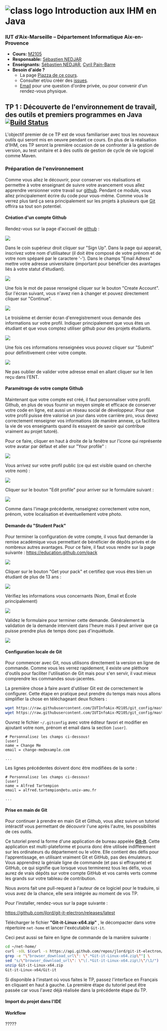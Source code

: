 # <img src="https://raw.githubusercontent.com/IUTInfoAix-M2105/Syllabus/master/assets/logo.png" alt="class logo" class="logo"/> Introduction aux IHM en Java 

### IUT d’Aix-Marseille – Département Informatique Aix-en-Provence

* **Cours:** [M2105](http://cache.media.enseignementsup-recherche.gouv.fr/file/25/09/7/PPN_INFORMATIQUE_256097.pdf)
* **Responsable:** [Sébastien NEDJAR](mailto:sebastien.nedjar@univ-amu.fr)
* **Enseignants:** [Sébastien NEDJAR](mailto:sebastien.nedjar@univ-amu.fr), [Cyril Pain-Barre](mailto:cyril.pain-barre@univ-amu.fr)
* **Besoin d'aide ?**
    * La page [Piazza de ce cours](piazza.com/univ-amu.fr/spring2017/m2105/home).
    * Consulter et/ou créér des [issues](https://github.com/IUTInfoAix-M2105/tp1/issues).
    * [Email](mailto:sebastien.nedjar@univ-amu.fr) pour une question d'ordre privée, ou pour convenir d'un rendez-vous physique.

## TP 1 : Découverte de l'environnement de travail, des outils et premiers programmes en Java [![Build Status](https://travis-ci.org/IUTInfoAix-M2105/tp1.svg?branch=master)](https://travis-ci.org/IUTInfoAix-M2105/tp1)

L'objectif premier de ce TP est de vous familiariser avec tous les nouveaux outils qui seront mis en oeuvre pendant ce cours. En plus de la réalisation d'IHM, ces TP seront la première occasion de se confronter à la gestion de version, au test unitaire et à des outils de gestion de cycle de vie logiciel comme Maven.

### Préparation de l'environnement

Comme vous allez le découvrir, pour conserver vos réalisations et permettre à votre enseignant de suivre votre avancement vous allez apprendre versionner votre travail sur [github](https://github.com/). Pendant ce module, vous allez principalement écrire du code pour vous-même. Comme vous le verrez plus tard ça sera principalement sur les projets à plusieurs que [Git](https://git-scm.com/) offrira sa tout son potentiel.

#### Création d'un compte Github

Rendez-vous sur la page d'accueil de [github](https://github.com/) :

![](src/main/resources/assets/ecran_d_accueil.png)

Dans le coin supérieur droit cliquer sur "Sign Up". Dans la page qui apparait, inscrivez votre nom d'utilisateur (il doit être composé de votre prénom et de votre nom spéparé par le caractere '-'). 
Dans le champs "Email Adress" mettre votre adresse universitaire (important pour bénéficier des avantages liés à votre statut d'étudiant). 

![](src/main/resources/assets/join_github2.png)

Une fois le mot de passe renseigné cliquer sur le bouton "Create Account". Sur l'écran suivant, vous n'avez rien à changer et pouvez directement cliquer sur "Continue".

![](src/main/resources/assets/welcom_to_github.png)

Le troisième et dernier écran d'enregistrement vous demande des informations sur votre profil. Indiquer principalement que vous êtes un étudiant et que vous comptez utiliser github pour des projets étudiants.

![](src/main/resources/assets/welcom_to_github2.png)

Une fois ces informations renseignées vous pouvez cliquer sur "Submit" pour définitivement créer votre compte.

![](src/main/resources/assets/dashboard_github.png)

Ne pas oublier de valider votre adresse email en allant cliquer sur le lien reçu dans l'ENT.

#### Paramétrage de votre compte Github
Maintenant que votre compte est créé, il faut personnaliser votre profil. Github, en plus de vous fournir un moyen simple 
et efficace de conserver votre code en ligne, est aussi un réseau social de développeur. Pour que votre profil puisse 
être valorisé un jour dans votre carrière pro, vous devez correctement renseigner vos informations (de manière annexe, 
ça facilitera la vie de vos enseignants quand ils essayent de savoir qui contribue vraiment au projet tutoré).

Pour ce faire, cliquer en haut à droite de la fenêtre sur l'icone qui représente votre avatar par défaut et aller sur "Your profile"  :

![](src/main/resources/assets/your_profile.png)

Vous arrivez sur votre profil public (ce qui est visible quand on cherche votre nom) :

![](src/main/resources/assets/profil_public.png)

Cliquer sur le bouton "Edit profile" pour arriver sur le formulaire suivant :

![](src/main/resources/assets/edition_profil_public.png)

Comme dans l'image précédente, renseignez correctement votre nom, prénom, votre localisation et éventuellement votre photo.

#### Demande du "Student Pack"
Pour terminer la configuration de votre compte, il vous faut demander la remise académique vous permettant de bénéficier 
de dépôts privés et de nombreux autres avantages. Pour ce faire, il faut vous rendre sur la page suivante : https://education.github.com/pack

![](src/main/resources/assets/student_pack.png)

Cliquer sur le bouton "Get your pack" et certifiez que vous êtes bien un étudiant de plus de 13 ans : 

![](src/main/resources/assets/im_a_student.png)

Vérifiez les informations vous concernants (Nom, Email et École principalement)

![](src/main/resources/assets/request_a_discount.png)

Validez le formulaire pour terminer cette demande. Généralement la validation de la demande intervient dans l'heure mais 
il peut arriver que ça puisse prendre plus de temps donc pas d'inquiétude.
 
![](src/main/resources/assets/discount_submiting.png)

#### Configuration locale de Git
Pour commencer avec Git, nous utilisons directement la version en ligne de commande. Comme vous les verrez rapidement, 
il existe une  pléthore d'outils pour faciliter l'utilisation de Git mais pour s'en servir, il vaut mieux comprendre les 
commandes sous-jacentes.

La première chose à faire avant d'utiliser Git est de correctement le configurer. Cette étape en pratique peut prendre 
du temps mais nous allons simplifier la chose en téléchageant deux fichiers : 

```sh
wget https://raw.githubusercontent.com/IUTInfoAix-M2105/git_config/master/gitconfig -O ~/.gitconfig
wget https://raw.githubusercontent.com/IUTInfoAix-M2105/git_config/master/githelpers -O ~/.githelpers
```

Ouvrez le fichier `~/.gitconfig` avec votre éditeur favori et modifier en ajoutant votre nom, prénom et email dans la 
section `[user]`.
```
# Personnalisez les champs ci-dessous!
[user]
name = Change Me
email = change-me@example.com

...

```
Les lignes précédentes doivent donc être modifiées de la sorte :

```
# Personnalisez les champs ci-dessous!
[user]
name = Alfred Tartempion
email = alfred.tartempion@etu.univ-amu.fr

...

```
#### Prise en main de Git
Pour continuer à prendre en main Git et Github, vous allez suivre un tutoriel intéractif vous permettant de découvrir 
l'une après l'autre, les possibilités de ces outils. 

Ce tutoriel prend la forme d'une application de bureau appelée **[Git-It](https://github.com/jlord/git-it-electron)**. 
Cette application est multi-plateforme et pourra donc être utilisée indifférement sur les ordinateurs du département ou 
le vôtre. Elle contient des défis pour l'apprentissage, en utilisant vraiment Git et GitHub, pas des émulateurs. 
Vous apprendrez la géniale ligne de commande (et pas si effrayante) et GitHub, ce qui signifie que lorsque 
vous terminerez tous les défis, vous aurez de vrais dépôts sur votre compte GitHub et vos carrés verts comme les grands 
sur votre tableau de contribution.

Nous avons fait une pull-request à l'auteur de ce logiciel pour le traduire, si vous avez de la chance, elle sera intégrée 
au moment de vos TP.

Pour l'installer, rendez-vous sur la page suivante : 

https://github.com/jlord/git-it-electron/releases/latest

Télécharger le fichier **"Git-it-Linux-x64.zip"** , le décompacter dans votre répertoire `net-home` et lancer l'exécutable `Git-it`.

Ceci peut aussi se faire en ligne de commande de la manière suivante : 
```sh
cd ~/net-home/
curl -sOL $(curl -s https://api.github.com/repos/jlord/git-it-electron/releases/latest| \
grep -e "\"browser_download_url\": \".*Git-it-Linux-x64.zip\""| \
sed "s/\"browser_download_url\": \"\(.*Git-it-Linux-x64.zip\)\"/\1/")
unzip Git-it-Linux-x64.zip
Git-it-Linux-x64/Git-it
```

Si disponible à l'instant où vous faites le TP, passez l'interface en Français en cliquant en haut à gauche. La première 
étape du tutoriel peut être passée car vous l'avez déjà réalisée dans la précédente étape du TP.

#### Import du projet dans l'IDE

#### Workflow
?????